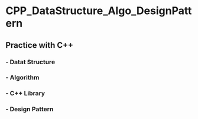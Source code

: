 # CPP_DataStructure_Algo_DesignPattern

## Practice with C++

### - Datat Structure
### - Algorithm
### - C++ Library
### - Design Pattern
